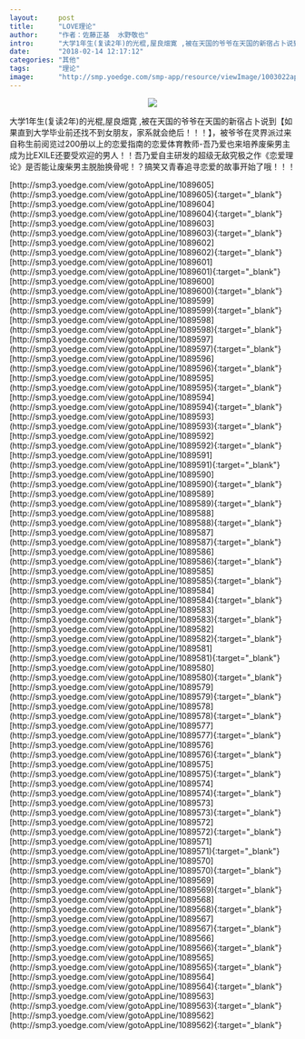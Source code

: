 ```yaml
---
layout:     post
title:      "LOVE理论"
author:     "作者：佐藤正基  水野敬也"
intro:      "大学1年生(复读2年)的光棍,屋良畑寛 ,被在天国的爷爷在天国的新宿占卜说到【如果直到大学毕业前还找不到女朋友，家系就会绝后！！！】，被爷爷在灵界派过来自称生前阅览过200册以上的恋爱指南的恋爱体育教师-吾乃爱也来培养废柴男主成为比EXILE还要受欢迎的男人！！吾乃爱自主研发的超级无敌究极之作《恋爱理论》是否能让废柴男主脱胎换骨呢！？搞笑又青春追寻恋爱的故事开始了哦！！！"
date:       "2018-02-14 12:17:12"
categories: "其他"
tags:       "理论"
image:      "http://smp.yoedge.com/smp-app/resource/viewImage/1003022appline.png"
---
```

<div style="text-align: center">
<p><img src="http://smp.yoedge.com/smp-app/resource/viewImage/1003022appline.png"/></p>
</div>
<p class="post-meta">
<span>大学1年生(复读2年)的光棍,屋良畑寛 ,被在天国的爷爷在天国的新宿占卜说到【如果直到大学毕业前还找不到女朋友，家系就会绝后！！！】，被爷爷在灵界派过来自称生前阅览过200册以上的恋爱指南的恋爱体育教师-吾乃爱也来培养废柴男主成为比EXILE还要受欢迎的男人！！吾乃爱自主研发的超级无敌究极之作《恋爱理论》是否能让废柴男主脱胎换骨呢！？搞笑又青春追寻恋爱的故事开始了哦！！！</span>
</p>
[http://smp3.yoedge.com/view/gotoAppLine/1089605](http://smp3.yoedge.com/view/gotoAppLine/1089605){:target="_blank"}
[http://smp3.yoedge.com/view/gotoAppLine/1089604](http://smp3.yoedge.com/view/gotoAppLine/1089604){:target="_blank"}
[http://smp3.yoedge.com/view/gotoAppLine/1089603](http://smp3.yoedge.com/view/gotoAppLine/1089603){:target="_blank"}
[http://smp3.yoedge.com/view/gotoAppLine/1089602](http://smp3.yoedge.com/view/gotoAppLine/1089602){:target="_blank"}
[http://smp3.yoedge.com/view/gotoAppLine/1089601](http://smp3.yoedge.com/view/gotoAppLine/1089601){:target="_blank"}
[http://smp3.yoedge.com/view/gotoAppLine/1089600](http://smp3.yoedge.com/view/gotoAppLine/1089600){:target="_blank"}
[http://smp3.yoedge.com/view/gotoAppLine/1089599](http://smp3.yoedge.com/view/gotoAppLine/1089599){:target="_blank"}
[http://smp3.yoedge.com/view/gotoAppLine/1089598](http://smp3.yoedge.com/view/gotoAppLine/1089598){:target="_blank"}
[http://smp3.yoedge.com/view/gotoAppLine/1089597](http://smp3.yoedge.com/view/gotoAppLine/1089597){:target="_blank"}
[http://smp3.yoedge.com/view/gotoAppLine/1089596](http://smp3.yoedge.com/view/gotoAppLine/1089596){:target="_blank"}
[http://smp3.yoedge.com/view/gotoAppLine/1089595](http://smp3.yoedge.com/view/gotoAppLine/1089595){:target="_blank"}
[http://smp3.yoedge.com/view/gotoAppLine/1089594](http://smp3.yoedge.com/view/gotoAppLine/1089594){:target="_blank"}
[http://smp3.yoedge.com/view/gotoAppLine/1089593](http://smp3.yoedge.com/view/gotoAppLine/1089593){:target="_blank"}
[http://smp3.yoedge.com/view/gotoAppLine/1089592](http://smp3.yoedge.com/view/gotoAppLine/1089592){:target="_blank"}
[http://smp3.yoedge.com/view/gotoAppLine/1089591](http://smp3.yoedge.com/view/gotoAppLine/1089591){:target="_blank"}
[http://smp3.yoedge.com/view/gotoAppLine/1089590](http://smp3.yoedge.com/view/gotoAppLine/1089590){:target="_blank"}
[http://smp3.yoedge.com/view/gotoAppLine/1089589](http://smp3.yoedge.com/view/gotoAppLine/1089589){:target="_blank"}
[http://smp3.yoedge.com/view/gotoAppLine/1089588](http://smp3.yoedge.com/view/gotoAppLine/1089588){:target="_blank"}
[http://smp3.yoedge.com/view/gotoAppLine/1089587](http://smp3.yoedge.com/view/gotoAppLine/1089587){:target="_blank"}
[http://smp3.yoedge.com/view/gotoAppLine/1089586](http://smp3.yoedge.com/view/gotoAppLine/1089586){:target="_blank"}
[http://smp3.yoedge.com/view/gotoAppLine/1089585](http://smp3.yoedge.com/view/gotoAppLine/1089585){:target="_blank"}
[http://smp3.yoedge.com/view/gotoAppLine/1089584](http://smp3.yoedge.com/view/gotoAppLine/1089584){:target="_blank"}
[http://smp3.yoedge.com/view/gotoAppLine/1089583](http://smp3.yoedge.com/view/gotoAppLine/1089583){:target="_blank"}
[http://smp3.yoedge.com/view/gotoAppLine/1089582](http://smp3.yoedge.com/view/gotoAppLine/1089582){:target="_blank"}
[http://smp3.yoedge.com/view/gotoAppLine/1089581](http://smp3.yoedge.com/view/gotoAppLine/1089581){:target="_blank"}
[http://smp3.yoedge.com/view/gotoAppLine/1089580](http://smp3.yoedge.com/view/gotoAppLine/1089580){:target="_blank"}
[http://smp3.yoedge.com/view/gotoAppLine/1089579](http://smp3.yoedge.com/view/gotoAppLine/1089579){:target="_blank"}
[http://smp3.yoedge.com/view/gotoAppLine/1089578](http://smp3.yoedge.com/view/gotoAppLine/1089578){:target="_blank"}
[http://smp3.yoedge.com/view/gotoAppLine/1089577](http://smp3.yoedge.com/view/gotoAppLine/1089577){:target="_blank"}
[http://smp3.yoedge.com/view/gotoAppLine/1089576](http://smp3.yoedge.com/view/gotoAppLine/1089576){:target="_blank"}
[http://smp3.yoedge.com/view/gotoAppLine/1089575](http://smp3.yoedge.com/view/gotoAppLine/1089575){:target="_blank"}
[http://smp3.yoedge.com/view/gotoAppLine/1089574](http://smp3.yoedge.com/view/gotoAppLine/1089574){:target="_blank"}
[http://smp3.yoedge.com/view/gotoAppLine/1089573](http://smp3.yoedge.com/view/gotoAppLine/1089573){:target="_blank"}
[http://smp3.yoedge.com/view/gotoAppLine/1089572](http://smp3.yoedge.com/view/gotoAppLine/1089572){:target="_blank"}
[http://smp3.yoedge.com/view/gotoAppLine/1089571](http://smp3.yoedge.com/view/gotoAppLine/1089571){:target="_blank"}
[http://smp3.yoedge.com/view/gotoAppLine/1089570](http://smp3.yoedge.com/view/gotoAppLine/1089570){:target="_blank"}
[http://smp3.yoedge.com/view/gotoAppLine/1089569](http://smp3.yoedge.com/view/gotoAppLine/1089569){:target="_blank"}
[http://smp3.yoedge.com/view/gotoAppLine/1089568](http://smp3.yoedge.com/view/gotoAppLine/1089568){:target="_blank"}
[http://smp3.yoedge.com/view/gotoAppLine/1089567](http://smp3.yoedge.com/view/gotoAppLine/1089567){:target="_blank"}
[http://smp3.yoedge.com/view/gotoAppLine/1089566](http://smp3.yoedge.com/view/gotoAppLine/1089566){:target="_blank"}
[http://smp3.yoedge.com/view/gotoAppLine/1089565](http://smp3.yoedge.com/view/gotoAppLine/1089565){:target="_blank"}
[http://smp3.yoedge.com/view/gotoAppLine/1089564](http://smp3.yoedge.com/view/gotoAppLine/1089564){:target="_blank"}
[http://smp3.yoedge.com/view/gotoAppLine/1089563](http://smp3.yoedge.com/view/gotoAppLine/1089563){:target="_blank"}
[http://smp3.yoedge.com/view/gotoAppLine/1089562](http://smp3.yoedge.com/view/gotoAppLine/1089562){:target="_blank"}


